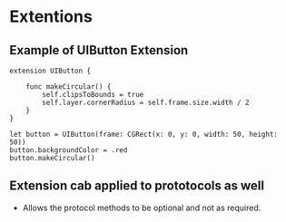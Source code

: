 # Extentions

## Example of UIButton Extension

```
extension UIButton {
    
    func makeCircular() {
        self.clipsToBounds = true
        self.layer.cornerRadius = self.frame.size.width / 2
    }
}

let button = UIButton(frame: CGRect(x: 0, y: 0, width: 50, height: 50))
button.backgroundColor = .red
button.makeCircular()

```

## Extension cab applied to prototocols as well
- Allows the protocol methods to be optional and not as required. 
